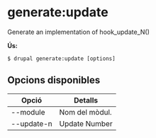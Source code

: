 # generate:update
Generate an implementation of hook_update_N()

**Ús:**
```
$ drupal generate:update [options]
```

## Opcions disponibles
Opció | Detalls
-------|-------------
--module | Nom del mòdul.
--update-n | Update Number
